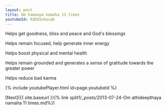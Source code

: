```yaml
---
layout: post
title: Om Vamaaya namaha 11 times
youtubeId: 9ZDdIoSucqk
---
```

 
 
Helps get goodness, bliss and peace and God's blessings
 
Helps remain focused, help generate inner energy 
 
Helps boost physical and mental health 
 
Helps remain grounded and generates a sense of gratitude towards the greater power 
 
Helps reduce bad karma
 
 
 
 


{% include youtubePlayer.html id=page.youtubeId %}
 
[Next]({{ site.baseurl }}{% link  split1/_posts/2013-07-24-Om athideepthaya namaha 11 times.md%})
 
